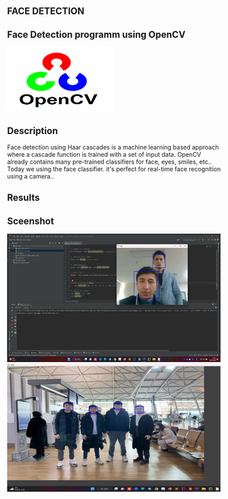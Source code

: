 ## FACE DETECTION
## Face Detection programm using OpenCV

<img src="https://github.com/asadbek002/detect_face_cam.py/blob/master/.idea/opencv.png" width="250" height="150">

## Description
Face detection using Haar cascades is a machine learning based approach where a cascade function is trained with a set of input data. OpenCV already contains many pre-trained classifiers for face, eyes, smiles, etc.. Today we  using the face classifier. it's perfect for real-time face recognition using a camera..
## Results

## Sceenshot 
<img src="https://github.com/asadbek002/detect_face_cam.py/blob/master/detect_face_image_result.png" width="500" height="300">



<img src="https://github.com/asadbek002/detect_face_cam.py/blob/master/friends_result.jpg" width="500" height="300">
